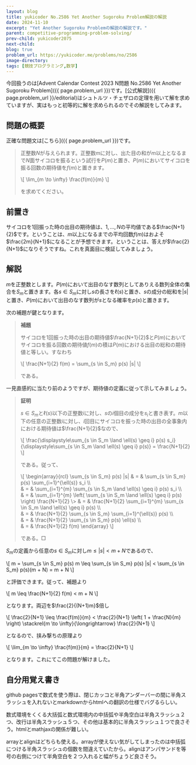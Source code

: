 ```yaml
---
layout: blog
title: yukicoder No.2586 Yet Another Sugoroku Problem解説の解説
date: 2024-11-10
excerpt: "Yet Another Sugoroku Problemの解説の解説です。"
parent: competitive-programming-problem-solving/
prev-child: yukicoder2075
next-child: 
blog: true
problem_url: https://yukicoder.me/problems/no/2586
image-directory: 
tags: [競技プログラミング,数学]
---
```


今回扱うのは[Advent Calendar Contest 2023 N問題 No.2586 Yet Another Sugoroku Problem]({{ page.problem_url }})です。[公式解説]({{ page.problem_url }}/editorial)はシュトルツ・チェザロの定理を用いて解を求めていますが、実はもっと初等的に解を求められるのでその解説をしてみます。


## 問題の概要

正確な問題文は[こちら]({{ page.problem_url }})です。

> 正整数$N$が与えられます。正整数$m$に対し、出た目の和が$m$以上となるまで$N$面サイコロを振るという試行を$P(m)$と置き、$P(m)$においてサイコロを振る回数の期待値を$f(m)$と置きます。
> 
> \\[
> \lim_{m \to \infty} \frac{f(m)}{m}
> \\]
>
> を求めてください。


## 前置き

サイコロを$1$回振った時の出目の期待値は、$1,\ldots,N$の平均値である$\frac{N+1}{2}$です。ということは、$m$以上になるまでの平均回数$f(m)$はおよそ$\frac{2m}{N+1}$になることが予想できます。ということは、答えが$\frac{2}{N+1}$になりそうですね。これを真面目に検証してみましょう。

## 解説

$m$を正整数とします。$P(m)$において出目のなす数列としてありえる数列全体の集合を$S_m$と置きます。各$s \in S_m$に対し$s$の長さを$\ell(s)$と置き、$s$の成分の総和を$|s|$と置き、$P(m)$において出目のなす数列が$s$となる確率を$p(s)$と置きます。

次の補題が鍵となります。

> **補題**
> 
> サイコロを$1$回振った時の出目の期待値$\frac{N+1}{2}$と$P(m)$においてサイコロを振る回数の期待値$f(m)$の積は$P(m)$における出目の総和の期待値と等しい。すなわち
> 
> \\[
> \frac{N+1}{2} f(m) = \sum_{s \in S_m} p(s) |s|
> \\]
> 
> である。

一見直感的に当たり前のようですが、期待値の定義に従って示してみましょう。

> **証明**
> 
> $s \in S_m$と$\ell(s)$以下の正整数$i$に対し、$s$の$i$個目の成分を$s_i$と書き表す。$m$以下の任意の正整数$i$に対し、$i$回目にサイコロを振った時の出目の全事象内における期待値は$\frac{N+1}{2}$なので、
> 
> \\[
> \frac{\displaystyle\sum_{s \in S_m \land \ell(s) \geq i} p(s) s_i}{\displaystyle\sum_{s \in S_m \land \ell(s) \geq i} p(s)} = \frac{N+1}{2}
> \\]
> 
> である。従って、
> 
> \\[
> \begin{array}{rcl}
> \sum_{s \in S_m} p(s) |s| & = & \sum_{s \in S_m} p(s) \sum_{i=1}^{\ell(s)} s_i \\\\\
> & = & \sum_{i=1}^{m} \sum_{s \in S_m \land \ell(s) \geq i} p(s) s_i \\\\\
> & = & \sum_{i=1}^{m} \left( \sum_{s \in S_m \land \ell(s) \geq i} p(s) \right) \frac{N+1}{2} \\> & = & \frac{N+1}{2} \sum_{i=1}^{m} \sum_{s \in S_m \land \ell(s) \geq i} p(s) \\\\\
> & = & \frac{N+1}{2} \sum_{s \in S_m} \sum_{i=1}^{\ell(s)} p(s) \\\\\
> & = & \frac{N+1}{2} \sum_{s \in S_m} p(s) \ell(s) \\\\\
> & = & \frac{N+1}{2} f(m)
> \end{array}
> \\]
> 
> である。$\Box$

$S_m$の定義から任意の$s \in S_m$に対し$m \leq |s| < m + N$であるので、

\\[
m = \sum_{s \in S_m} p(s) m \leq \sum_{s \in S_m} p(s) |s| < \sum_{s \in S_m} p(s)(m + N) = m + N
\\]

と評価できます。従って、補題より

\\[
m \leq \frac{N+1}{2} f(m) < m + N
\\]

となります。両辺を$\frac{2}{(N+1)m}$倍し

\\[
\frac{2}{N+1} \leq \frac{f(m)}{m} < \frac{2}{N+1} \left( 1 + \frac{N}{m} \right) \stackrel{m \to \infty}{\longrightarrow} \frac{2}{N+1}
\\]

となるので、挟み撃ちの原理より

\\[
\lim_{m \to \infty} \frac{f(m)}{m} = \frac{2}{N+1}
\\]

となります。これにてこの問題が解けました。


## 自分用覚え書き

github pagesで数式を使う際は、閉じカッコと半角アンダーバーの間に半角スラッシュを入れないとmarkdownからhtmlへの翻訳の仕様でバグるらしい。

数式環境をくくる大括弧と数式環境内の中括弧や半角空白は半角スラッシュ２つ、改行は半角スラッシュ５つ、その他は基本的に半角スラッシュ１つで良さそう。htmlとmathjaxの関係が難しい。

arrayとalignはどちらも使える。arrayが使えない気がしてしまったのは中括弧につける半角スラッシュの個数を間違えていたから。alignはアンパサンドを等号の右側につけて半角空白を２つ入れると幅がちょうど良さそう。
